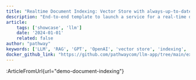 ```yaml
---
title: "Realtime Document Indexing: Vector Store with always-up-to-date knowledge template"
description: "End-to-end template to launch a service for a real-time document indexing pipeline powered by Pathway."
article:
    tags: ['showcase', 'llm']
    date: '2024-01-01'
    related: false
author: "pathway"
keywords: ['LLM', 'RAG', 'GPT', 'OpenAI', 'vector store', 'indexing', 'SharePoint', 'Google Drive', 'Gdrive', 'docker']
docker_github_link: "https://github.com/pathwaycom/llm-app/tree/main/examples/pipelines/demo-document-indexing"
---
```


:ArticleFromUrl{url="demo-document-indexing"}
